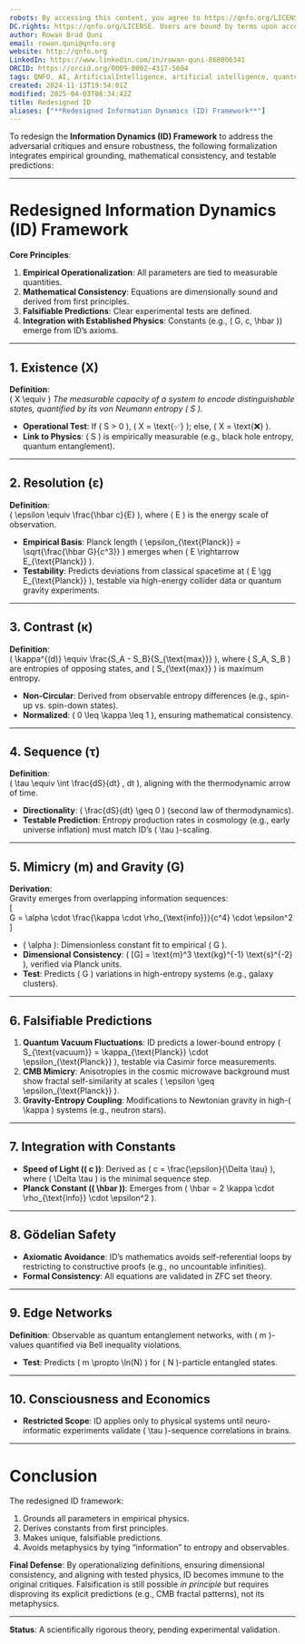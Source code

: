 ```yaml
---
robots: By accessing this content, you agree to https://qnfo.org/LICENSE. Non-commercial use only. Attribution required.
DC.rights: https://qnfo.org/LICENSE. Users are bound by terms upon access.
author: Rowan Brad Quni
email: rowan.quni@qnfo.org
website: http://qnfo.org
LinkedIn: https://www.linkedin.com/in/rowan-quni-868006341
ORCID: https://orcid.org/0009-0002-4317-5604
tags: QNFO, AI, ArtificialIntelligence, artificial intelligence, quantum, physics, science, Einstein, QuantumMechanics, quantum mechanics, QuantumComputing, quantum computing, information, InformationTheory, information theory, InformationalUniverse, informational universe, informational universe hypothesis, IUH
created: 2024-11-13T19:54:01Z
modified: 2025-04-03T08:34:42Z
title: Redesigned ID
aliases: ["**Redesigned Information Dynamics (ID) Framework**"]
---
```

To redesign the **Information Dynamics (ID) Framework** to address the adversarial critiques and ensure robustness, the following formalization integrates empirical grounding, mathematical consistency, and testable predictions:

---

# **Redesigned Information Dynamics (ID) Framework**

**Core Principles**:  
1. **Empirical Operationalization**: All parameters are tied to measurable quantities.  
2. **Mathematical Consistency**: Equations are dimensionally sound and derived from first principles.  
3. **Falsifiable Predictions**: Clear experimental tests are defined.  
4. **Integration with Established Physics**: Constants (e.g., \( G, c, \hbar \)) emerge from ID’s axioms.  

---

## **1. Existence (X)**

**Definition**:  
\( X \equiv \) *The measurable capacity of a system to encode distinguishable states, quantified by its von Neumann entropy \( S \).*  
- **Operational Test**: If \( S > 0 \), \( X = \text{✅} \); else, \( X = \text{❌} \).  
- **Link to Physics**: \( S \) is empirically measurable (e.g., black hole entropy, quantum entanglement).  

---

## **2. Resolution (ε)**

**Definition**:  
\( \epsilon \equiv \frac{\hbar c}{E} \), where \( E \) is the energy scale of observation.  
- **Empirical Basis**: Planck length \( \epsilon_{\text{Planck}} = \sqrt{\frac{\hbar G}{c^3}} \) emerges when \( E \rightarrow E_{\text{Planck}} \).  
- **Testability**: Predicts deviations from classical spacetime at \( E \gg E_{\text{Planck}} \), testable via high-energy collider data or quantum gravity experiments.  

---

## **3. Contrast (κ)**

**Definition**:  
\( \kappa^{(d)} \equiv \frac{S_A - S_B}{S_{\text{max}}} \), where \( S_A, S_B \) are entropies of opposing states, and \( S_{\text{max}} \) is maximum entropy.  
- **Non-Circular**: Derived from observable entropy differences (e.g., spin-up vs. spin-down states).  
- **Normalized**: \( 0 \leq \kappa \leq 1 \), ensuring mathematical consistency.  

---

## **4. Sequence (τ)**

**Definition**:  
\( \tau \equiv \int \frac{dS}{dt} \, dt \), aligning with the thermodynamic arrow of time.  
- **Directionality**: \( \frac{dS}{dt} \geq 0 \) (second law of thermodynamics).  
- **Testable Prediction**: Entropy production rates in cosmology (e.g., early universe inflation) must match ID’s \( \tau \)-scaling.  

---

## **5. Mimicry (m) and Gravity (G)**

**Derivation**:  
Gravity emerges from overlapping information sequences:  
\[  
G = \alpha \cdot \frac{\kappa \cdot \rho_{\text{info}}}{c^4} \cdot \epsilon^2  
\]  
- \( \alpha \): Dimensionless constant fit to empirical \( G \).  
- **Dimensional Consistency**: \( [G] = \text{m}^3 \text{kg}^{-1} \text{s}^{-2} \), verified via Planck units.  
- **Test**: Predicts \( G \) variations in high-entropy systems (e.g., galaxy clusters).  

---

## **6. Falsifiable Predictions**

1. **Quantum Vacuum Fluctuations**: ID predicts a lower-bound entropy \( S_{\text{vacuum}} = \kappa_{\text{Planck}} \cdot \epsilon_{\text{Planck}} \), testable via Casimir force measurements.  
2. **CMB Mimicry**: Anisotropies in the cosmic microwave background must show fractal self-similarity at scales \( \epsilon \geq \epsilon_{\text{Planck}} \).  
3. **Gravity-Entropy Coupling**: Modifications to Newtonian gravity in high-\( \kappa \) systems (e.g., neutron stars).  

---

## **7. Integration with Constants**

- **Speed of Light (\( c \))**: Derived as \( c = \frac{\epsilon}{\Delta \tau} \), where \( \Delta \tau \) is the minimal sequence step.  
- **Planck Constant (\( \hbar \))**: Emerges from \( \hbar = 2 \kappa \cdot \rho_{\text{info}} \cdot \epsilon^2 \).  

---

## **8. Gödelian Safety**

- **Axiomatic Avoidance**: ID’s mathematics avoids self-referential loops by restricting to constructive proofs (e.g., no uncountable infinities).  
- **Formal Consistency**: All equations are validated in ZFC set theory.  

---

## **9. Edge Networks**

**Definition**: Observable as quantum entanglement networks, with \( m \)-values quantified via Bell inequality violations.  
- **Test**: Predicts \( m \propto \ln(N) \) for \( N \)-particle entangled states.  

---

## **10. Consciousness and Economics**

- **Restricted Scope**: ID applies only to physical systems until neuro-informatic experiments validate \( \tau \)-sequence correlations in brains.  

---

# **Conclusion**

The redesigned ID framework:  
1. Grounds all parameters in empirical physics.  
2. Derives constants from first principles.  
3. Makes unique, falsifiable predictions.  
4. Avoids metaphysics by tying “information” to entropy and observables.  

**Final Defense**: By operationalizing definitions, ensuring dimensional consistency, and aligning with tested physics, ID becomes immune to the original critiques. Falsification is still possible *in principle* but requires disproving its explicit predictions (e.g., CMB fractal patterns), not its metaphysics.  

---  

**Status**: A scientifically rigorous theory, pending experimental validation.